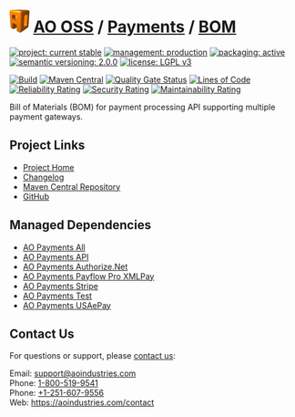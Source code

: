 # [<img src="ao-logo.png" alt="AO Logo" width="35" height="40">](https://github.com/ao-apps) [AO OSS](https://github.com/ao-apps/ao-oss) / [Payments](https://github.com/ao-apps/ao-payments) / [BOM](https://github.com/ao-apps/ao-payments-bom)

[![project: current stable](https://oss.aoapps.com/ao-badges/project-current-stable.svg)](https://aoindustries.com/life-cycle#project-current-stable)
[![management: production](https://oss.aoapps.com/ao-badges/management-production.svg)](https://aoindustries.com/life-cycle#management-production)
[![packaging: active](https://oss.aoapps.com/ao-badges/packaging-active.svg)](https://aoindustries.com/life-cycle#packaging-active)  
[![semantic versioning: 2.0.0](https://oss.aoapps.com/ao-badges/semver-2.0.0.svg)](http://semver.org/spec/v2.0.0.html)
[![license: LGPL v3](https://oss.aoapps.com/ao-badges/license-lgpl-3.0.svg)](https://www.gnu.org/licenses/lgpl-3.0)

[![Build](https://github.com/ao-apps/ao-payments-bom/workflows/Build/badge.svg?branch=master)](https://github.com/ao-apps/ao-payments-bom/actions?query=workflow%3ABuild)
[![Maven Central](https://maven-badges.herokuapp.com/maven-central/com.aoapps/ao-payments-bom/badge.svg)](https://maven-badges.herokuapp.com/maven-central/com.aoapps/ao-payments-bom)
[![Quality Gate Status](https://sonarcloud.io/api/project_badges/measure?branch=master&project=com.aoapps%3Aao-payments-bom&metric=alert_status)](https://sonarcloud.io/dashboard?branch=master&id=com.aoapps%3Aao-payments-bom)
[![Lines of Code](https://sonarcloud.io/api/project_badges/measure?branch=master&project=com.aoapps%3Aao-payments-bom&metric=ncloc)](https://sonarcloud.io/component_measures?branch=master&id=com.aoapps%3Aao-payments-bom&metric=ncloc)  
[![Reliability Rating](https://sonarcloud.io/api/project_badges/measure?branch=master&project=com.aoapps%3Aao-payments-bom&metric=reliability_rating)](https://sonarcloud.io/component_measures?branch=master&id=com.aoapps%3Aao-payments-bom&metric=Reliability)
[![Security Rating](https://sonarcloud.io/api/project_badges/measure?branch=master&project=com.aoapps%3Aao-payments-bom&metric=security_rating)](https://sonarcloud.io/component_measures?branch=master&id=com.aoapps%3Aao-payments-bom&metric=Security)
[![Maintainability Rating](https://sonarcloud.io/api/project_badges/measure?branch=master&project=com.aoapps%3Aao-payments-bom&metric=sqale_rating)](https://sonarcloud.io/component_measures?branch=master&id=com.aoapps%3Aao-payments-bom&metric=Maintainability)

Bill of Materials (BOM) for payment processing API supporting multiple payment gateways.

## Project Links
* [Project Home](https://oss.aoapps.com/payments/bom/)
* [Changelog](https://oss.aoapps.com/payments/bom/changelog)
* [Maven Central Repository](https://central.sonatype.com/search?namespace=com.aoapps&q=a%3Aao-payments-bom)
* [GitHub](https://github.com/ao-apps/ao-payments-bom)

## Managed Dependencies
* [AO Payments All](https://github.com/ao-apps/ao-payments-all)
* [AO Payments API](https://github.com/ao-apps/ao-payments-api)
* [AO Payments Authorize.Net](https://github.com/ao-apps/ao-payments-authorizeNet)
* [AO Payments Payflow Pro XMLPay](https://github.com/ao-apps/ao-payments-payflowPro)
* [AO Payments Stripe](https://github.com/ao-apps/ao-payments-stripe)
* [AO Payments Test](https://github.com/ao-apps/ao-payments-test)
* [AO Payments USAePay](https://github.com/ao-apps/ao-payments-usaepay)

## Contact Us
For questions or support, please [contact us](https://aoindustries.com/contact):

Email: [support@aoindustries.com](mailto:support@aoindustries.com)  
Phone: [1-800-519-9541](tel:1-800-519-9541)  
Phone: [+1-251-607-9556](tel:+1-251-607-9556)  
Web: https://aoindustries.com/contact
